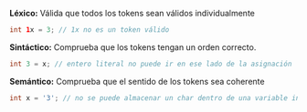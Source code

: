 
**Léxico:** Válida que todos los tokens sean válidos individualmente
```java
int 1x = 3; // 1x no es un token válido
```

**Sintáctico:** Comprueba que los tokens tengan un orden correcto.
```java
int 3 = x; // entero literal no puede ir en ese lado de la asignación
```

**Semántico:** Comprueba que el sentido de los tokens sea coherente
```java
int x = '3'; // no se puede almacenar un char dentro de una variable int
```